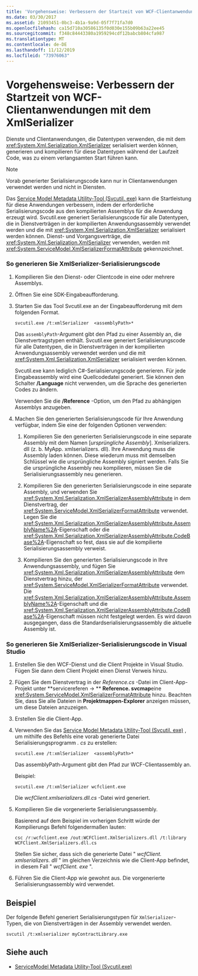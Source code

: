 ```yaml
---
title: 'Vorgehensweise: Verbessern der Startzeit von WCF-Clientanwendungen mit dem XmlSerializer'
ms.date: 03/30/2017
ms.assetid: 21093451-0bc3-4b1a-9a9d-05f7f71fa7d0
ms.openlocfilehash: ca15d710a30586135f0d030e155b09b63a22ee45
ms.sourcegitcommit: f348c84443380a1959294cdf12babcb804cfa987
ms.translationtype: MT
ms.contentlocale: de-DE
ms.lasthandoff: 11/12/2019
ms.locfileid: "73976063"
---
```

# <a name="how-to-improve-the-startup-time-of-wcf-client-applications-using-the-xmlserializer"></a>Vorgehensweise: Verbessern der Startzeit von WCF-Clientanwendungen mit dem XmlSerializer
Dienste und Clientanwendungen, die Datentypen verwenden, die mit dem <xref:System.Xml.Serialization.XmlSerializer> serialisiert werden können, generieren und kompilieren für diese Datentypen während der Laufzeit Code, was zu einem verlangsamten Start führen kann.  
  
> [!NOTE]
> Vorab generierter Serialisierungscode kann nur in Clientanwendungen verwendet werden und nicht in Diensten.  
  
 Das [Service Model Metadata Utility-Tool (Svcutil. exe)](../../../../docs/framework/wcf/servicemodel-metadata-utility-tool-svcutil-exe.md) kann die Startleistung für diese Anwendungen verbessern, indem der erforderliche Serialisierungscode aus den kompilierten Assemblys für die Anwendung erzeugt wird. Svcutil.exe generiert Serialisierungscode für alle Datentypen, die in Dienstverträgen in der kompilierten Anwendungsassembly verwendet werden und die mit <xref:System.Xml.Serialization.XmlSerializer> serialisiert werden können. Dienst- und Vorgangsverträge, die <xref:System.Xml.Serialization.XmlSerializer> verwenden, werden mit <xref:System.ServiceModel.XmlSerializerFormatAttribute> gekennzeichnet.  
  
### <a name="to-generate-xmlserializer-serialization-code"></a>So generieren Sie XmlSerializer-Serialisierungscode  
  
1. Kompilieren Sie den Dienst- oder Clientcode in eine oder mehrere Assemblys.  
  
2. Öffnen Sie eine SDK-Eingabeaufforderung.  
  
3. Starten Sie das Tool Svcutil.exe an der Eingabeaufforderung mit dem folgenden Format.  
  
    ```console  
    svcutil.exe /t:xmlSerializer  <assemblyPath>*  
    ```  
  
     Das `assemblyPath`-Argument gibt den Pfad zu einer Assembly an, die Dienstvertragstypen enthält. Svcutil.exe generiert Serialisierungscode für alle Datentypen, die in Dienstverträgen in der kompilierten Anwendungsassembly verwendet werden und die mit <xref:System.Xml.Serialization.XmlSerializer> serialisiert werden können.  
  
     Svcutil.exe kann lediglich C#-Serialisierungscode generieren. Für jede Eingabeassembly wird eine Quellcodedatei generiert. Sie können den Schalter **/Language** nicht verwenden, um die Sprache des generierten Codes zu ändern.  
  
     Verwenden Sie die **/Reference** -Option, um den Pfad zu abhängigen Assemblys anzugeben.  
  
4. Machen Sie den generierten Serialisierungscode für Ihre Anwendung verfügbar, indem Sie eine der folgenden Optionen verwenden:  
  
    1. Kompilieren Sie den generierten Serialisierungscode in eine separate Assembly mit dem Namen [*ursprüngliche Assembly*]. Xmlserializers. dll (z. b. MyApp. xmlserializers. dll). Ihre Anwendung muss die Assembly laden können. Diese wiederum muss mit demselben Schlüssel wie die ursprüngliche Assembly signiert werden. Falls Sie die ursprüngliche Assembly neu kompilieren, müssen Sie die Serialisierungsassembly neu generieren.  
  
    2. Kompilieren Sie den generierten Serialisierungscode in eine separate Assembly, und verwenden Sie <xref:System.Xml.Serialization.XmlSerializerAssemblyAttribute> in dem Dienstvertrag, der <xref:System.ServiceModel.XmlSerializerFormatAttribute> verwendet. Legen Sie die <xref:System.Xml.Serialization.XmlSerializerAssemblyAttribute.AssemblyName%2A>-Eigenschaft oder die <xref:System.Xml.Serialization.XmlSerializerAssemblyAttribute.CodeBase%2A>-Eigenschaft so fest, dass sie auf die kompilierte Serialisierungsassembly verweist.  
  
    3. Kompilieren Sie den generierten Serialisierungscode in Ihre Anwendungsassembly, und fügen Sie <xref:System.Xml.Serialization.XmlSerializerAssemblyAttribute> dem Dienstvertrag hinzu, der <xref:System.ServiceModel.XmlSerializerFormatAttribute> verwendet. Die <xref:System.Xml.Serialization.XmlSerializerAssemblyAttribute.AssemblyName%2A>-Eigenschaft und die <xref:System.Xml.Serialization.XmlSerializerAssemblyAttribute.CodeBase%2A>-Eigenschaft müssen nicht festgelegt werden. Es wird davon ausgegangen, dass die Standardserialisierungsassembly die aktuelle Assembly ist.  
  
### <a name="to-generate-xmlserializer-serialization-code-in-visual-studio"></a>So generieren Sie XmlSerializer-Serialisierungscode in Visual Studio  
  
1. Erstellen Sie den WCF-Dienst und die Client Projekte in Visual Studio. Fügen Sie dann dem Client Projekt einen Dienst Verweis hinzu.  
  
2. Fügen Sie dem Dienstvertrag in der *Reference.cs* -Datei im Client-App-Projekt unter **servicereferen -> ** **Reference. svcmap**eine <xref:System.ServiceModel.XmlSerializerFormatAttribute> hinzu. Beachten Sie, dass Sie alle Dateien in **Projektmappen-Explorer** anzeigen müssen, um diese Dateien anzuzeigen.  
  
3. Erstellen Sie die Client-App.  
  
4. Verwenden Sie das [Service Model Metadata Utility-Tool (Svcutil. exe)](../../../../docs/framework/wcf/servicemodel-metadata-utility-tool-svcutil-exe.md) , um mithilfe des Befehls eine vorab generierte Datei Serialisierungsprogramm *. cs* zu erstellen:  
  
    ```console  
    svcutil.exe /t:xmlSerializer  <assemblyPath>*  
    ```  
  
     Das assemblyPath-Argument gibt den Pfad zur WCF-Clientassembly an.  
  
     Beispiel:  
  
    ```console  
    svcutil.exe /t:xmlSerializer wcfclient.exe  
    ```  
  
     Die *wcfClient.xmlserializers.dll.cs* -Datei wird generiert.  
  
5. Kompilieren Sie die vorgenerierte Serialisierungsassembly.  
  
     Basierend auf dem Beispiel im vorherigen Schritt würde der Kompilierungs Befehl folgendermaßen lauten:  
  
    ```console  
    csc /r:wcfclient.exe /out:WCFClient.XmlSerializers.dll /t:library WCFClient.XmlSerializers.dll.cs  
    ```  
  
     Stellen Sie sicher, dass sich die generierte Datei " *wcfClient. xmlserializers. dll* " im gleichen Verzeichnis wie die Client-App befindet, in diesem Fall " *wcfClient. exe* ".  
  
6. Führen Sie die Client-App wie gewohnt aus. Die vorgenerierte Serialisierungsassembly wird verwendet.  
  
## <a name="example"></a>Beispiel  
 Der folgende Befehl generiert Serialisierungstypen für `XmlSerializer`-Typen, die von Dienstverträgen in der Assembly verwendet werden.  
  
```console  
svcutil /t:xmlserializer myContractLibrary.exe  
```  
  
## <a name="see-also"></a>Siehe auch

- [ServiceModel Metadata Utility-Tool (Svcutil.exe)](../../../../docs/framework/wcf/servicemodel-metadata-utility-tool-svcutil-exe.md)
